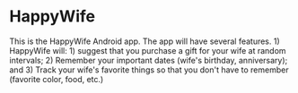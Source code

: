 HappyWife
=========

This is the HappyWife Android app. The app will have several features. 1) HappyWife will: 1) suggest that you purchase a gift for your wife at random intervals; 2) Remember your important dates (wife's birthday, anniversary); and 3) Track your wife's favorite things so that you don't have to remember (favorite color, food, etc.)
